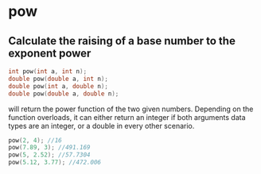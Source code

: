 # pow

## Calculate the raising of a base number to the exponent power

```cpp
int pow(int a, int n);
double pow(double a, int n);
double pow(int a, double n);
double pow(double a, double n);
```

will return the power function of the two given numbers. Depending on the function overloads, it can either return an integer if both arguments data types are an integer, or a double in every other scenario.&#x20;

```cpp
pow(2, 4); //16
pow(7.89, 3); //491.169
pow(5, 2.52); //57.7304
pow(5.12, 3.77); //472.006
```
